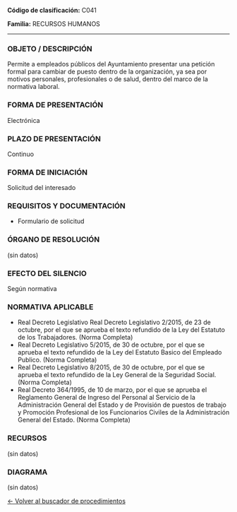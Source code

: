 
**Código de clasificación:** C041

**Familia:** RECURSOS HUMANOS

---

### OBJETO / DESCRIPCIÓN

Permite a empleados públicos del Ayuntamiento presentar una petición formal para cambiar de puesto dentro de la organización, ya sea por motivos personales, profesionales o de salud, dentro del marco de la normativa laboral.

### FORMA DE PRESENTACIÓN

Electrónica

### PLAZO DE PRESENTACIÓN

Continuo

### FORMA DE INICIACIÓN

Solicitud del interesado

### REQUISITOS Y DOCUMENTACIÓN

- Formulario de solicitud

### ÓRGANO DE RESOLUCIÓN

(sin datos)

### EFECTO DEL SILENCIO

Según normativa

### NORMATIVA APLICABLE

- Real Decreto Legislativo Real Decreto Legislativo 2/2015, de 23 de octubre, por el que se aprueba el texto refundido de la Ley del Estatuto de los Trabajadores. (Norma Completa)
- Real Decreto Legislativo 5/2015, de 30 de octubre, por el que se aprueba el texto refundido de la Ley del Estatuto Basico del Empleado Publico. (Norma Completa)
- Real Decreto Legislativo 8/2015, de 30 de octubre, por el que se aprueba el texto refundido de la Ley General de la Seguridad Social. (Norma Completa)
- Real Decreto 364/1995, de 10 de marzo, por el que se aprueba el Reglamento General de Ingreso del Personal al Servicio de la Administración General del Estado y de Provisión de puestos de trabajo y Promoción Profesional de los Funcionarios Civiles de la Administración General del Estado. (Norma Completa)

### RECURSOS

(sin datos)

### DIAGRAMA

(sin datos)

[← Volver al buscador de procedimientos](../buscador.md)